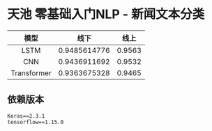 # 天池 零基础入门NLP - 新闻文本分类

|     模型    |     线下     |  线上  |
|:-----------:|:------------:|:------:|
|     LSTM    | 0.9485614776 | 0.9563 |
|     CNN     | 0.9436911692 | 0.9532 |
| Transformer | 0.9363675328 | 0.9465 |

## 依赖版本
```
Keras==2.3.1
tensorflow==1.15.0
```
